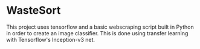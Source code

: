 # WasteSort  
This project uses tensorflow and a basic webscraping script built in Python in order to create
an image classifier. This is done using transfer learning with Tensorflow's Inception-v3 net. 
